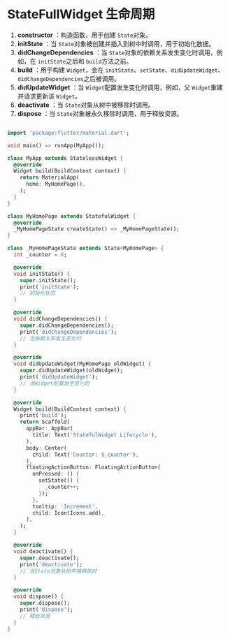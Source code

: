 # StateFullWidget 生命周期

1. **constructor** ：构造函数，用于创建 `State`对象。
2. **initState** ：当 `State`对象被创建并插入到树中时调用，用于初始化数据。
3. **didChangeDependencies** ：当 `State`对象的依赖关系发生变化时调用，例如，在 `initState`之后和 `build`方法之前。
4. **build** ：用于构建 `Widget`，会在 `initState`、`setState`、`didUpdateWidget`、`didChangeDependencies`之后被调用。
5. **didUpdateWidget** ：当 `Widget`配置发生变化时调用，例如，父 `Widget`重建并请求更新该 `Widget`。
6. **deactivate** ：当 `State`对象从树中被移除时调用。
7. **dispose** ：当 `State`对象被永久移除时调用，用于释放资源。

```dart

import 'package:flutter/material.dart';

void main() => runApp(MyApp());

class MyApp extends StatelessWidget {
  @override
  Widget build(BuildContext context) {
    return MaterialApp(
      home: MyHomePage(),
    );
  }
}

class MyHomePage extends StatefulWidget {
  @override
  _MyHomePageState createState() => _MyHomePageState();
}

class _MyHomePageState extends State<MyHomePage> {
  int _counter = 0;

  @override
  void initState() {
    super.initState();
    print('initState');
    // 初始化状态
  }

  @override
  void didChangeDependencies() {
    super.didChangeDependencies();
    print('didChangeDependencies');
    // 当依赖关系发生变化时
  }

  @override
  void didUpdateWidget(MyHomePage oldWidget) {
    super.didUpdateWidget(oldWidget);
    print('didUpdateWidget');
    // 当Widget配置发生变化时
  }

  @override
  Widget build(BuildContext context) {
    print('build');
    return Scaffold(
      appBar: AppBar(
        title: Text('StatefulWidget Lifecycle'),
      ),
      body: Center(
        child: Text('Counter: $_counter'),
      ),
      floatingActionButton: FloatingActionButton(
        onPressed: () {
          setState(() {
            _counter++;
          });
        },
        tooltip: 'Increment',
        child: Icon(Icons.add),
      ),
    );
  }

  @override
  void deactivate() {
    super.deactivate();
    print('deactivate');
    // 当State对象从树中被移除时
  }

  @override
  void dispose() {
    super.dispose();
    print('dispose');
    // 释放资源
  }
}
```
